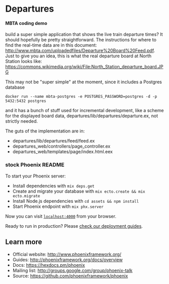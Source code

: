 # Departures

#### MBTA coding demo

build a super simple application that shows the live train departure times? It should hopefully be pretty straightforward. The instructions for where to find the real-time data are in this document: http://www.mbta.com/uploadedfiles/Departure%20Board%20Feed.pdf. Just to give you an idea, this is what the real departure board at North Station looks like: https://commons.wikimedia.org/wiki/File:North_Station_departure_board.JPG

This may not be "super simple" at the moment, since it includes a Postgres database
```
docker run --name mbta-postgres -e POSTGRES_PASSWORD=postgres -d -p 5432:5432 postgres
```
and it has a bunch of stuff used for incremental development, like a scheme for the displayed board data, departures/lib/departures/departure.ex, not strictly needed.

The guts of the implementation are in:

  * departures/lib/departures/feed/feed.ex
  * departures_web/controllers/page_controller.ex
  * departures_web/templates/page/index.html.eex


### stock Phoenix README

To start your Phoenix server:

  * Install dependencies with `mix deps.get`
  * Create and migrate your database with `mix ecto.create && mix ecto.migrate`
  * Install Node.js dependencies with `cd assets && npm install`
  * Start Phoenix endpoint with `mix phx.server`

Now you can visit [`localhost:4000`](http://localhost:4000) from your browser.

Ready to run in production? Please [check our deployment guides](http://www.phoenixframework.org/docs/deployment).

## Learn more

  * Official website: http://www.phoenixframework.org/
  * Guides: http://phoenixframework.org/docs/overview
  * Docs: https://hexdocs.pm/phoenix
  * Mailing list: http://groups.google.com/group/phoenix-talk
  * Source: https://github.com/phoenixframework/phoenix
